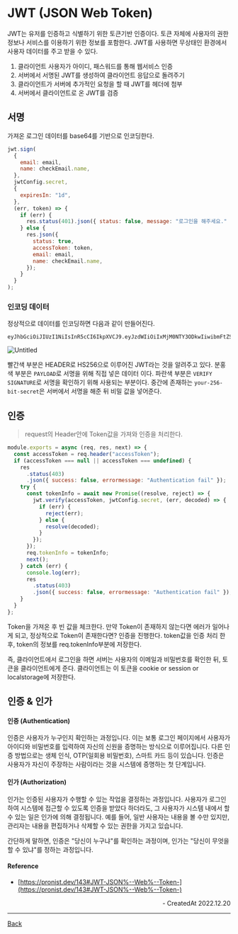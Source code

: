 # JWT (JSON Web Token)

JWT는 유저를 인증하고 식별하기 위한 토큰기반 인증이다. 토큰 자체에 사용자의 권한 정보나 서비스를 이용하기 위한 정보를 포함한다. JWT를 사용하면 무상태인 환경에서 사용자 데이터를 주고 받을 수 있다.

1. 클라이언트 사용자가 아이디, 패스워드를 통해 웹서비스 인증
2. 서버에서 서명된 JWT를 생성하여 클라이언트 응답으로 돌려주기
3. 클라이언트가 서버에 추가적인 요청을 할 때 JWT를 헤더에 첨부
4. 서버에서 클라이언트로 온 JWT를 검증

## 서명

가져온 로그인 데이터를 base64를 기반으로 인코딩한다.

```jsx
jwt.sign(
  {
    email: email,
    name: checkEmail.name,
  },
  jwtConfig.secret,
  {
    expiresIn: "1d",
  },
  (err, token) => {
    if (err) {
      res.status(401).json({ status: false, message: "로그인을 해주세요." });
    } else {
      res.json({
        status: true,
        accessToken: token,
        email: email,
        name: checkEmail.name,
      });
    }
  }
);
```

### 인코딩 데이터

정상적으로 데이터를 인코딩하면 다음과 같이 만들어진다.

```
eyJhbGciOiJIUzI1NiIsInR5cCI6IkpXVCJ9.eyJzdWIiOiIxMjM0NTY3ODkwIiwibmFtZSI6IkpvaG4gRG9lIiwiaWF0IjoxNTE2MjM5MDIyfQ.SflKxwRJSMeKKF2QT4fwpMeJf36POk6yJV_adQssw5c
```

![Untitled](https://user-images.githubusercontent.com/90181028/208652724-74e049db-cfff-41fc-bd05-dc54de33e858.png)

빨간색 부분은 HEADER로 HS256으로 이루어진 JWT라는 것을 알려주고 있다. 분홍색 부분은 `PAYLOAD`로 서명을 위해 직접 넣은 데이터 이다. 파란색 부분은 `VERIFY SIGNATURE`로 서명을 확인하기 위해 사용되는 부분이다. 중간에 존재하는 `your-256-bit-secret`은 서버에서 서명을 해준 뒤 비밀 값을 넣어준다.

## 인증

> request의 Header안에 Token값을 가져와 인증을 처리한다.

```jsx
module.exports = async (req, res, next) => {
  const accessToken = req.header("accessToken");
  if (accessToken === null || accessToken === undefined) {
    res
      .status(403)
      .json({ success: false, errormessage: "Authentication fail" });
    try {
      const tokenInfo = await new Promise((resolve, reject) => {
        jwt.verify(accessToken, jwtConfig.secret, (err, decoded) => {
          if (err) {
            reject(err);
          } else {
            resolve(decoded);
          }
        });
      });
      req.tokenInfo = tokenInfo;
      next();
    } catch (err) {
      console.log(err);
      res
        .status(403)
        .json({ success: false, errormessage: "Authentication fail" });
    }
  }
};
```

Token을 가져온 후 빈 값을 체크한다. 만약 Token이 존재하지 않는다면 에러가 일어나게 되고, 정상적으로 Token이 존재한다면? 인증을 진행한다. token값을 인증 처리 한 후, token의 정보를 req.tokenInfo부분에 저장한다.

즉, 클라이언트에서 로그인을 하면 서버는 사용자의 이메일과 비밀번호를 확인한 뒤, 토큰을 클라이언트에게 준다. 클라이언트는 이 토큰을 cookie or session or localstorage에 저장한다.

## 인증 & 인가

#### 인증 (Authentication)

인증은 사용자가 누구인지 확인하는 과정입니다. 이는 보통 로그인 페이지에서 사용자가 아이디와 비밀번호를 입력하여 자신의 신원을 증명하는 방식으로 이루어집니다. 다른 인증 방법으로는 생체 인식, OTP(일회용 비밀번호), 스마트 카드 등이 있습니다. 인증은 사용자가 자신이 주장하는 사람이라는 것을 시스템에 증명하는 첫 단계입니다.

#### 인가 (Authorization)

인가는 인증된 사용자가 수행할 수 있는 작업을 결정하는 과정입니다. 사용자가 로그인하여 시스템에 접근할 수 있도록 인증을 받았다 하더라도, 그 사용자가 시스템 내에서 할 수 있는 일은 인가에 의해 결정됩니다. 예를 들어, 일반 사용자는 내용을 볼 수만 있지만, 관리자는 내용을 편집하거나 삭제할 수 있는 권한을 가지고 있습니다.

간단하게 말하면, 인증은 "당신이 누구냐"를 확인하는 과정이며, 인가는 "당신이 무엇을 할 수 있냐"를 정하는 과정입니다.

#### Reference

- [https://pronist.dev/143#JWT-JSON%--Web%--Token-](https://pronist.dev/143#JWT-JSON%--Web%--Token-)

<div align="right">- CreatedAt 2022.12.20</div>

---

[Back](../README.md)
